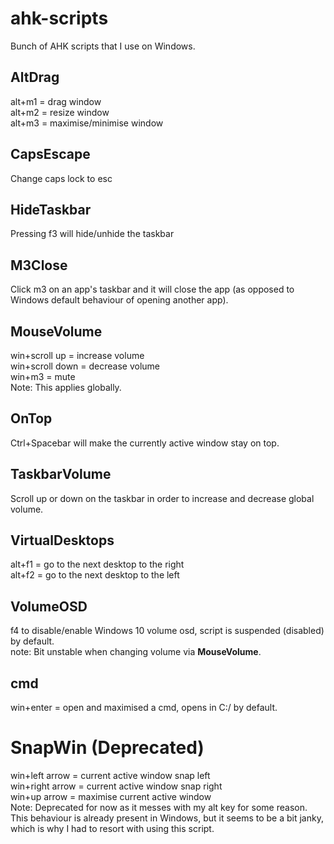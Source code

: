 # ahk-scripts

Bunch of AHK scripts that I use on Windows.<br>

## AltDrag

alt+m1 = drag window<br>
alt+m2 = resize window<br>
alt+m3 = maximise/minimise window<br>

## CapsEscape

Change caps lock to esc <br>

## HideTaskbar

Pressing f3 will hide/unhide the taskbar<br>

## M3Close

Click m3 on an app's taskbar and it will close the app (as opposed to Windows default behaviour of opening another app).<br>

## MouseVolume

win+scroll up = increase volume<br>
win+scroll down = decrease volume<br>
win+m3 = mute<br>
Note: This applies globally.<br>

## OnTop

Ctrl+Spacebar will make the currently active window stay on top.<br>

## TaskbarVolume

Scroll up or down on the taskbar in order to increase and decrease global volume.<br>

## VirtualDesktops

alt+f1 = go to the next desktop to the right<br>
alt+f2 = go to the next desktop to the left<br>

## VolumeOSD

f4 to disable/enable Windows 10 volume osd, script is suspended (disabled) by default. <br>
note: Bit unstable when changing volume via **MouseVolume**.

## cmd

win+enter = open and maximised a cmd, opens in C:/ by default.<br>

# SnapWin (Deprecated)

win+left arrow = current active window snap left<br>
win+right arrow = current active window snap right<br>
win+up arrow = maximise current active window<br>
Note: Deprecated for now as it messes with my alt key for some reason. This behaviour is already present in Windows, but it seems to be a bit janky, which is why I had to resort with using this script.<br>

